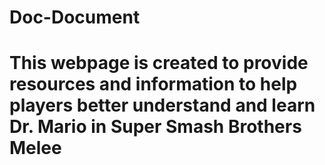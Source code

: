 # Doc-Document
# This webpage is created to provide resources and information to help players better understand and learn Dr. Mario in Super Smash Brothers Melee

